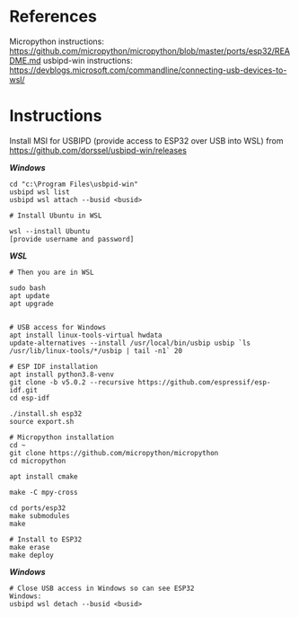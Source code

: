 # References   
Micropython instructions: https://github.com/micropython/micropython/blob/master/ports/esp32/README.md
usbipd-win instructions: https://devblogs.microsoft.com/commandline/connecting-usb-devices-to-wsl/


# Instructions   
Install MSI for USBIPD (provide access to ESP32 over USB into WSL) from  https://github.com/dorssel/usbipd-win/releases
 
***Windows***
```
cd "c:\Program Files\usbpid-win"
usbipd wsl list
usbipd wsl attach --busid <busid>

# Install Ubuntu in WSL

wsl --install Ubuntu
[provide username and password]
```

***WSL***
```
# Then you are in WSL

sudo bash
apt update
apt upgrade


# USB access for Windows
apt install linux-tools-virtual hwdata
update-alternatives --install /usr/local/bin/usbip usbip `ls /usr/lib/linux-tools/*/usbip | tail -n1` 20

# ESP IDF installation
apt install python3.8-venv
git clone -b v5.0.2 --recursive https://github.com/espressif/esp-idf.git
cd esp-idf

./install.sh esp32
source export.sh

# Micropython installation
cd ~
git clone https://github.com/micropython/micropython
cd micropython

apt install cmake

make -C mpy-cross

cd ports/esp32
make submodules
make

# Install to ESP32
make erase
make deploy
```

***Windows***
```
# Close USB access in Windows so can see ESP32
Windows:
usbipd wsl detach --busid <busid>
```
